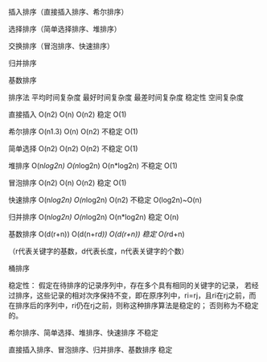 

插入排序（直接插入排序、希尔排序）

选择排序（简单选择排序、堆排序）

交换排序（冒泡排序、快速排序）

归并排序

基数排序

排序法     平均时间复杂度	最好时间复杂度	最差时间复杂度	稳定性	空间复杂度

直接插入	O(n2)		O(n)		O(n2)		稳定		O(1)

希尔排序	O(n1.3)		O(n)		O(n2)		不稳定	O(1)

简单选择	O(n2)		O(n2)		O(n2)		不稳定	O(1)

堆排序	O(n*log2n)	O(n*log2n)	O(n*log2n)	不稳定	O(1)

冒泡排序	O(n2)		O(n)		O(n2)		稳定		O(1)

快速排序	O(n*log2n)	O(n*log2n)	O(n2)		不稳定	O(log2n)~O(n)

归并排序	O(n*log2n)	O(n*log2n)	O(n*log2n)	稳定		O(n)

基数排序	O(d(r+n))	O(d(n+r*d)) O(d(r+n))	稳定		O(r*d+n)

（r代表关键字的基数，d代表长度，n代表关键字的个数）

桶排序

稳定性：
	假定在待排序的记录序列中，存在多个具有相同的关键字的记录，
	若经过排序，这些记录的相对次序保持不变，即在原序列中，ri=rj，且ri在rj之前，而在排序后的序列中，ri仍在rj之前，则称这种排序算法是稳定的；
	否则称为不稳定的。
	
希尔排序、简单选择、堆排序、快速排序  		不稳定

直接插入排序、冒泡排序、归并排序、基数排序	稳定